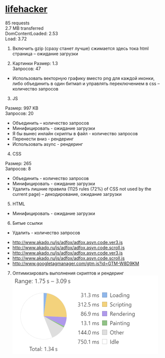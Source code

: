 # [lifehacker](http://www.akado.ru/) 

85 requests  
2.7 MB transferred  
DomContentLoaded: 2.53  
Load: 3.72  

1. Включить gzip (сразу станет лучше) сжимается здесь тока html страница – ожидание загрузки

2. Картинки
  Размер: 1.3  
  Запросов: 47  

 * Использовать векторную графику вместо png для каждой иконки, либо объединить в один битмап и управлять переключением в css – количество запросов

3. JS

  Размер: 997 KB  
  Запросов: 20

  * Объединить – количество запросов
  * Минифицировать - ожидание загрузки
  * Я бы вынес инлайн скрипты в файл - количество запросов
  * Перенести вниз - рендеринг
  * Использовать async - рендеринг

4. CSS

  Размер: 265  
  Запросов: 8
  * Объединить - количество запросов
  * Минифицировать - ожидание загрузки
  * Удалить лишние правила (1125 rules (72%) of CSS not used by the current page) – декодирование, ожидание загрузки

5.	HTML 

  * Минифицировать - ожидание загрузки

6.	Битые ссылки

  * Удалить - количество запросов
  
  - http://www.akado.ru/js/adfox/adfox.asyn.code.ver3.js 
  - http://www.akado.ru/js/adfox/adfox.asyn.code.scroll.js 
  - http://www.akado.ru/js/adfox/adfox.asyn.code.ver3.js 
  - http://www.akado.ru/js/adfox/adfox.asyn.code.scroll.js 
  - http://www.googletagmanager.com/gtm.js?id=GTM-W8D9KM
  
7. Оптимизировать выполнения скриптов и рендеринг
    ![Скриншот 1](./img/img5.png)  
